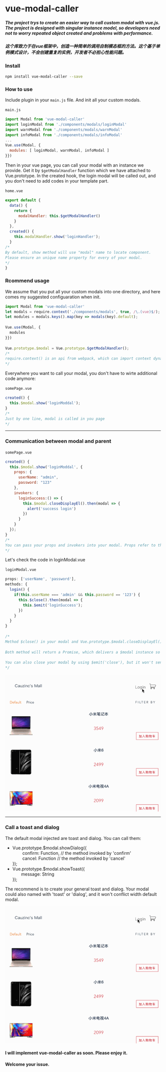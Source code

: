 # vue-modal-caller

##### The project trys to create an easier way to call custom modal with vue.js. The project is designed with singular instance model, so developers need not to worry repeated object created and problems with performance.

##### 这个库致力于在vue框架中，创造一种简单的调用自制模态框的方法。这个基于单例模式设计，不会创建重复的实例，开发者不必担心性能问题。


### Install

```bash
npm install vue-modal-caller --save
```

### How to use

Include plugin in your `main.js` file. And init all your custom modals.

`main.js` 

```javascript
import Modal from 'vue-modal-caller'
import loginModal from './components/modals/loginModal'
import warnModal from './components/modals/warnModal'
import infoModal from './components/modals/infoModal'
...
Vue.use(Modal, {
  modules: [ loginModal, warnModal, infoModal ]
}})

```
Then in your vue page, you can call your modal with an instance we provide. Get it by `$getModalHandler` function which we have attached to Vue.prototype.
In the created hook, the login modal will be called out, and you don't need to add codes in your template part.

`home.vue`
```javascript
export default {
  data() {
    return {
      modalHandler: this.$getModalHandler()
    }
  },
  created() {
    this.modalHandler.show('loginHandler');
  }
/*
By default, show method will use "modal" name to locate component.
Please ensure an unique name property for every of your modal.
*/
}
```
### Rcommend usage

We assume that you put all your custom modals into one directory, and here comes my suggested configuaration when init.

```javascript
import Modal from 'vue-modal-caller'
let modals = require.context('./components/modals', true, /\.(vue)$/);
let modules = modals.keys().map(key => modals(key).default);

Vue.use(Modal, {
  modules
}})

Vue.prototype.$modal = Vue.prototype.$getModalHandler();
/*
require.context() is an api from webpack, which can import context dynamically. In this way when you add new modal, you are not supposed to import the module again.
*/

```
Everywhere you want to call your modal, you don't have to wirte additional code anymore:

`somePage.vue`

```javascript
created() {
  this.$modal.show('loginModdal');
}
/*
Just by one line, modal is called in you page
*/
```

---
### Communication between modal and parent
`somePage.vue`
```javascript
created() {
  this.$modal.show('loginModdal', {
    props: {
      userName: "admin",
      password: "123"
    },
    invokers: {
      loginSuccess:() => {
        this.$modal.closeDisplayEl().then(modal => {
          alert('success login')
        })
      }
    }
  });
}
/*
You can pass your props and invokers into your modal. Props refer to the props your modal supposed to receive. And invokers can be called by Vue's api $emit();
*/

```
Let's check the code in loginModal.vue

`loginModal.vue`
```javascript
props: ['userName', 'password'],
methods: {
  login() {
    if(this.userName === 'admin' && this.password == '123') {
      this.$close().then(modal => {
        this.$emit('loginSuccess');
      })
    }
  }
}

/*
Method $close() in your modal and Vue.prototype.$modal.closeDisplayEl() could close current modal. The method mixins by default.

Both method will return a Promise, which delivers a $modal instance so you can do you work after a modal is closed.

You can also close your modal by using $emit('close'), but it won't send Promise Object.
*/
```

<img src="https://github.com/cauzinc/myOpenSource/blob/master/assets/login.gif">

---



### Call a toast and dialog

The default modal injected are toast and dialog. You can call them: 

* Vue.prototype.\$modal.showDialog({  
&emsp;&emsp;  confirm: Function,  // the method invoked by 'confirm'  
&emsp;&emsp;  cancel: Function  // the method invoked by 'cancel'  
});   
* Vue.prototype.\$modal.showToast({  
  &emsp;&emsp;message: String  
});   

The recommend is to create your general toast and dialog. Your modal could also named with 'toast' or 'dialog', and it won't conflict width default modal.

<img src="https://github.com/cauzinc/myOpenSource/blob/master/assets/loginOut.gif">




#### I will implement vue-modal-caller as soon.  Please enjoy it.
#### Welcome your issue.

